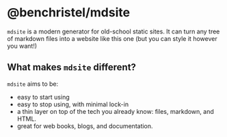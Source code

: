 # @benchristel/mdsite

`mdsite` is a modern generator for old-school static sites.
It can turn any tree of markdown files into a website like this one (but you can style it however you want!)

## What makes `mdsite` different?

`mdsite` aims to be:

- easy to start using
- easy to stop using, with minimal lock-in
- a thin layer on top of the tech you already know: files, markdown, and HTML.
- great for web books, blogs, and documentation.
